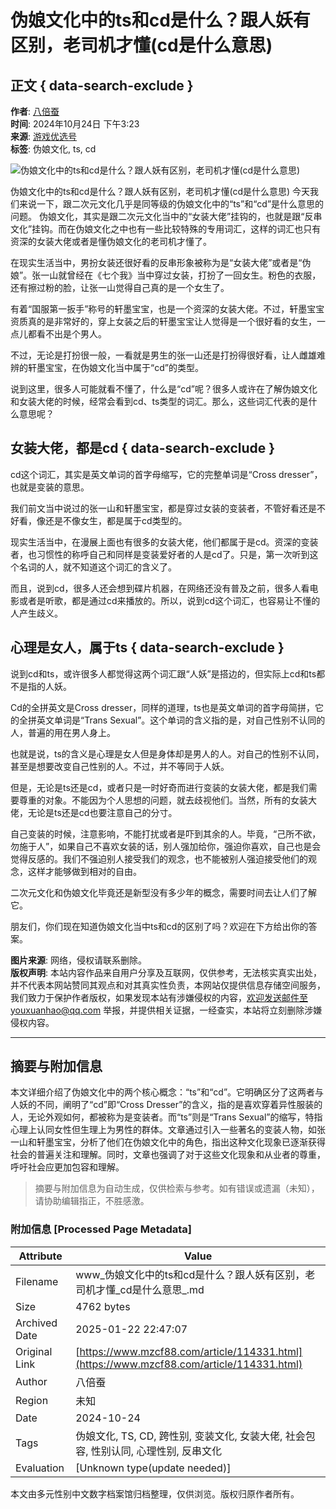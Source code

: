 # 伪娘文化中的ts和cd是什么？跟人妖有区别，老司机才懂(cd是什么意思)

## 正文 { data-search-exclude }


**作者**: [八倍蚕](https://www.mzcf88.com/user/6881)  
**时间**: 2024年10月24日 下午3:23  
**来源**: [游戏优选号](https://www.mzcf88.com/article/114331.html)  
**标签**: 伪娘文化, ts, cd

![伪娘文化中的ts和cd是什么？跟人妖有区别，老司机才懂(cd是什么意思)](https://www.mzcf88.com/wp-content/uploads/2024/10/2024102407231551.jpg)

伪娘文化中的ts和cd是什么？跟人妖有区别，老司机才懂(cd是什么意思) 今天我们来说一下，跟二次元文化几乎是同等级的伪娘文化中的“ts”和“cd”是什么意思的问题。 伪娘文化，其实是跟二次元文化当中的“女装大佬”挂钩的，也就是跟“反串文化”挂钩。而在伪娘文化之中也有一些比较特殊的专用词汇，这样的词汇也只有资深的女装大佬或者是懂伪娘文化的老司机才懂了。

在现实生活当中，男扮女装还很好看的反串形象被称为是“女装大佬”或者是“伪娘”。张一山就曾经在《七个我》当中穿过女装，打扮了一回女生。粉色的衣服，还有擦过粉的脸，让张一山觉得自己真的是一个女生了。

有着“国服第一扳手”称号的轩墨宝宝，也是一个资深的女装大佬。不过，轩墨宝宝资质真的是非常好的，穿上女装之后的轩墨宝宝让人觉得是一个很好看的女生，一点儿都看不出是个男人。

不过，无论是打扮很一般，一看就是男生的张一山还是打扮得很好看，让人雌雄难辨的轩墨宝宝，在伪娘文化当中属于“cd”的类型。

说到这里，很多人可能就看不懂了，什么是“cd”呢？很多人或许在了解伪娘文化和女装大佬的时候，经常会看到cd、ts类型的词汇。那么，这些词汇代表的是什么意思呢？

## 女装大佬，都是cd { data-search-exclude }

cd这个词汇，其实是英文单词的首字母缩写，它的完整单词是“Cross dresser”，也就是变装的意思。

我们前文当中说过的张一山和轩墨宝宝，都是穿过女装的变装者，不管好看还是不好看，像还是不像女生，都是属于cd类型的。

现实生活当中，在漫展上面也有很多的女装大佬，他们都属于是cd。资深的变装者，也习惯性的称呼自己和同样是变装爱好者的人是cd了。只是，第一次听到这个名词的人，就不知道这个词汇的含义了。

而且，说到cd，很多人还会想到碟片机器，在网络还没有普及之前，很多人看电影或者是听歌，都是通过cd来播放的。所以，说到cd这个词汇，也容易让不懂的人产生歧义。

## 心理是女人，属于ts { data-search-exclude }

说到cd和ts，或许很多人都觉得这两个词汇跟“人妖”是搭边的，但实际上cd和ts都不是指的人妖。

Cd的全拼英文是Cross dresser，同样的道理，ts也是英文单词的首字母简拼，它的全拼英文单词是“Trans Sexual”。这个单词的含义指的是，对自己性别不认同的人，普遍的用在男人身上。

也就是说，ts的含义是心理是女人但是身体却是男人的人。对自己的性别不认同，甚至是想要改变自己性别的人。不过，并不等同于人妖。

但是，无论是ts还是cd，或者只是一时好奇而进行变装的女装大佬，都是我们需要尊重的对象。不能因为个人思想的问题，就去歧视他们。当然，所有的女装大佬，无论是ts还是cd也要注意自己的分寸。

自己变装的时候，注意影响，不能打扰或者是吓到其余的人。毕竟，“己所不欲，勿施于人”，如果自己不喜欢女装的话，别人强加给你，强迫你喜欢，自己也是会觉得反感的。我们不强迫别人接受我们的观念，也不能被别人强迫接受他们的观念，这样才能够做到相对的自由。

二次元文化和伪娘文化毕竟还是新型没有多少年的概念，需要时间去让人们了解它。

朋友们，你们现在知道伪娘文化当中ts和cd的区别了吗？欢迎在下方给出你的答案。

**图片来源**: 网络，侵权请联系删除。  
**版权声明**: 本站内容作品来自用户分享及互联网，仅供参考，无法核实真实出处，并不代表本网站赞同其观点和对其真实性负责，本网站仅提供信息存储空间服务，我们致力于保护作者版权，如果发现本站有涉嫌侵权的内容，欢迎发送邮件至youxuanhao@qq.com 举报，并提供相关证据，一经查实，本站将立刻删除涉嫌侵权内容。  

---

<!-- tcd_original_link https://www.mzcf88.com/article/114331.html -->


## 摘要与附加信息

<!-- tcd_abstract -->
本文详细介绍了伪娘文化中的两个核心概念：“ts”和“cd”。它明确区分了这两者与人妖的不同，阐明了“cd”即“Cross Dresser”的含义，指的是喜欢穿着异性服装的人，无论外观如何，都被称为是变装者。而“ts”则是“Trans Sexual”的缩写，特指心理上认同女性但生理上为男性的群体。文章通过引入一些著名的变装人物，如张一山和轩墨宝宝，分析了他们在伪娘文化中的角色，指出这种文化现象已逐渐获得社会的普遍关注和理解。同时，文章也强调了对于这些文化现象和从业者的尊重，呼吁社会应更加包容和理解。
<!-- tcd_abstract_end -->

> 摘要与附加信息为自动生成，仅供检索与参考。如有错误或遗漏（未知），请协助编辑指正，不胜感激。

### 附加信息 [Processed Page Metadata]

| Attribute       | Value                                  |
|-----------------|----------------------------------------|
| Filename        | www_伪娘文化中的ts和cd是什么？跟人妖有区别，老司机才懂_cd是什么意思_.md                             |
| Size            | 4762 bytes                           |
| Archived Date   | 2025-01-22 22:47:07                             |
| Original Link   | [https://www.mzcf88.com/article/114331.html](https://www.mzcf88.com/article/114331.html)                       |
| Author          | 八倍蚕                               |
| Region          | 未知                               |
| Date            | 2024-10-24                                 |
| Tags            | 伪娘文化, TS, CD, 跨性别, 变装文化, 女装大佬, 社会包容, 性别认同, 心理性别, 反串文化                                 |
| Evaluation            | [Unknown type(update needed)]                                 |
<!-- tcd_table_end -->

本文由多元性别中文数字档案馆归档整理，仅供浏览。版权归原作者所有。
